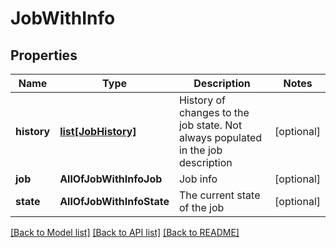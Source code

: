 # JobWithInfo

## Properties
Name | Type | Description | Notes
------------ | ------------- | ------------- | -------------
**history** | [**list[JobHistory]**](JobHistory.md) | History of changes to the job state. Not always populated in the job description | [optional]
**job** | **AllOfJobWithInfoJob** | Job info | [optional]
**state** | **AllOfJobWithInfoState** | The current state of the job | [optional]

[[Back to Model list]](../README.md#documentation-for-models) [[Back to API list]](../README.md#documentation-for-api-endpoints) [[Back to README]](../README.md)

